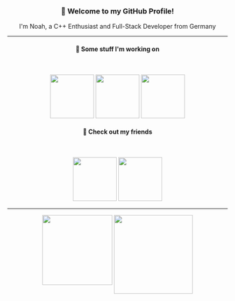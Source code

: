 <div align="center">

### 👋 Welcome to my GitHub Profile!

I'm Noah, a C++ Enthusiast and Full-Stack Developer from Germany

</div>

---

<h4 align="middle">🔨 Some stuff I'm working on</h4>
<br/>
<p align="middle">
  <a href="https://github.com/Soundux/" alt="Soundux" target="_blank"><img src="https://avatars.githubusercontent.com/u/74979035?s=200&v=4" width="100" /></a>
  <a href="https://github.com/saucer/" alt="Saucer" target="_blank"><img src="https://avatars.githubusercontent.com/u/88903276?s=200&v=4" width="100" /></a>
  <a href="https://github.com/CoroModLoader/" alt="CoroModLoader" target="_blank"><img src="https://avatars.githubusercontent.com/u/142049397?s=200&v=4" width="100" /></a>
</p>

<h4 align="middle">🤝 Check out my friends</h4>
<br/>
<p align="middle">
  <a href="https://github.com/ravi0lii" alt="ravi0lii" target="_blank"><img src="https://images.weserv.nl/?url=https://avatars.githubusercontent.com/u/31647414?v=4&fit=cover&mask=circle&maxage=7d" width="100" /></a>
  <a href="https://github.com/D3SOX" alt="D3SOX" target="_blank"><img src="https://images.weserv.nl/?url=https://avatars.githubusercontent.com/u/24937357?v=4&fit=cover&mask=circle&maxage=7d" width="100" /></a>
</p>

---

<div align="center">
  <img align="top" src="https://github-readme-stats.vercel.app/api?username=curve&theme=shadow_red&bg_color=00000000&hide_border=true&hide_title=true&include_all_commits=true&hide=stars" height="160" />
  <img align="top" src="https://github-readme-stats.vercel.app/api/top-langs/?username=curve&theme=shadow_red&bg_color=00000000&hide_border=true&layout=donut" height="180" /> 
</div>
